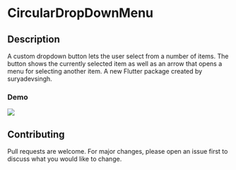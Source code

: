 # CircularDropDownMenu

## Description 
A custom dropdown button lets the user select from a number of items. The button shows the currently selected item as well as an arrow that opens a menu for selecting another item. A new Flutter package created by suryadevsingh.

### Demo
 <p>
     <img src="https://github.com/suryadevsingh/CircularDropDownMenu/blob/master/2020-06-07.gif?raw=true"/>
 
 </p>
 
 ## Contributing
Pull requests are welcome. For major changes, please open an issue first to discuss what you would like to change.
